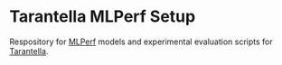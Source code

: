 # Tarantella MLPerf Setup

Respository for [MLPerf](http://www.mlperf.org) models and experimental evaluation scripts for [Tarantella](https://gitlab.itwm.fraunhofer.de/carpenamarie/hpdlf).
